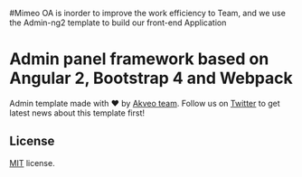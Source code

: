 
#Mimeo OA is inorder to improve the work efficiency to Team, and we use the Admin-ng2 template to build our front-end Application

# Admin panel framework based on Angular 2, Bootstrap 4 and Webpack

Admin template made with :heart:  by [Akveo team](http://akveo.com/). Follow us on [Twitter](https://twitter.com/akveo_inc) to get latest news about this template first!

## License
[MIT](LICENSE.txt) license.

